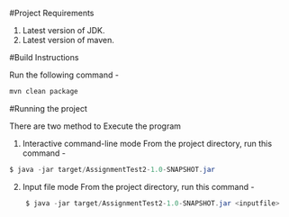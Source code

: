 #Project Requirements

1. Latest version of JDK.
2. Latest version of maven.

#Build Instructions

Run the following command -

```sh
mvn clean package
```

#Running the project

There are two method to Execute the program

1.  Interactive command-line mode
    From the project directory, run this command -

```java
$ java -jar target/AssignmentTest2-1.0-SNAPSHOT.jar
```

2. Input file mode
   From the project directory, run this command -

```java
    $ java -jar target/AssignmentTest2-1.0-SNAPSHOT.jar <inputfile>
```
